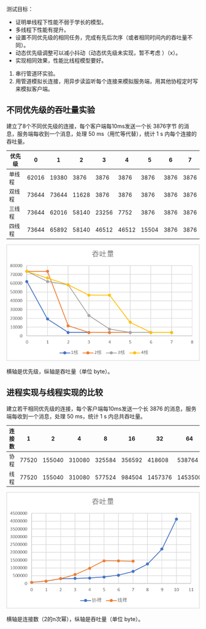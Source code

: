 测试目标：
-  证明单线程下性能不弱于学长的模型。
- 多线程下性能有提升。
- 设置不同优先级的相同任务，完成有先后次序（或者相同时间内的吞吐量不同）。
- 动态优先级调整可以减小抖动（动态优先级未实现，暂不考虑 ）（x）。
- 实现相同效果，性能比线程模型要好。


1. 串行管道环实验。
2. 用管道模拟长连接，用异步读监听每个连接来模拟服务端，用其他协程定时写来模拟客户端。

## 不同优先级的吞吐量实验

建立了8个不同优先级的连接，每个客户端每10ms发送一个长 3876字节 的消息，服务端每收到一个消息，处理 50 ms（用忙等代替），统计 1 s 内每个连接的吞吐量。

|优先级|0 | 1 | 2 | 3 | 4 | 5 | 6 | 7 |
|---|---|---|---|---|---|---|---|---| 
|单线程| 62016 | 19380  | 3876 | 3876 |3876 | 3876| 3876| 3876| 
| 双线程 |73644 | 73644  | 11628 | 3876 |3876 | 3876| 3876| 3876| 
| 三线程 |73644 | 62016  | 58140 | 23256 |7752 | 3876| 3876| 3876| 
| 四线程 |73644 | 65892  | 58140 | 46512 |46512 | 15504| 3876| 3876| 


![](../image/Pasted-image-20230106030423.png)

横轴是优先级，纵轴是吞吐量（单位 byte）。

## 进程实现与线程实现的比较

建立若干相同优先级的连接，每个客户端每10ms发送一个长 3876 的消息，服务端每收到一个消息，处理 50 ms，统计 1 s 内总共吞吐量。

|连接数| 1 |2 | 4 | 8 | 16 | 32 | 64 | 128 | 256 | 512 | 1024 |
|---|---|---|---|---|---|---|---|---| --- | --- | --- |
|协程| 77520 | 155040  | 310080 | 325584 |356592 | 418608| 538764| 775200|1251948 | 2205444 | 4120188 |
| 线程 |77520 | 155040  | 310080 | 577524 |984504 | 1457376| 1453500| 1437996| |


![](../image/Pasted-image-20230106080140.png)

横轴是连接数（2的n次幂），纵轴是吞吐量（单位 byte）。